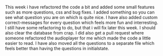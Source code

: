 This week i have refactored the code a bit and added some small features such as more questions, css and bug fixes. I added something so you can see what question you are on which is quite nice. I have also added custom correct-messages for every question which feels more fun and interresting. I still have some refactoring to do, but that i will fix later this week. I should also clear the database from crap. I did also get a pull request where someone refactored the audioplayer for me which made the code a little easier to read. I have also moved all the questions to a separate file which feels better than having the questions in initialstate.